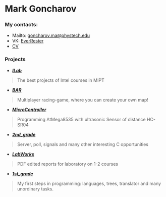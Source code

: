 # Mark Goncharov

### My contacts:
- Mailto: goncharov.ma@phystech.edu
- VK: [EverRester](https://vk.com/everrester)
- [CV](CV.pdf)
  

### Projects
* [***ILab***](https://github.com/MarkGoncharovAl/ILab) 
> The best projects of Intel courses in MIPT

* [***BAR***](https://github.com/MarkGoncharovAl/BAR_BuildAndRun_) 
> Multiplayer racing-game, where you can create your own map!

* [***MicroController***](https://github.com/MarkGoncharovAl/MicroController) 
> Programming AtMega8535 with ultrasonic Sensor of distance HC-SR04

* [***2nd_grade***](https://github.com/MarkGoncharovAl/2nd_grade) 
> Server, poll, signals and many other interesting C opportunities

* [***LabWorks***](https://github.com/MarkGoncharovAl/LabWorks) 
> PDF edited reports for laboratory on 1-2 courses

* [***1st_grade***](https://github.com/MarkGoncharovAl/1st_grade) 
> My first steps in programming: languages, trees, translator and many unordinary tasks.